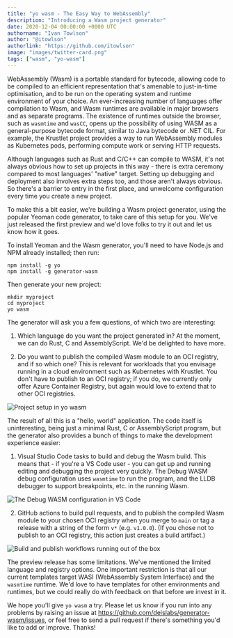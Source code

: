 ```yaml
---
title: "yo wasm - The Easy Way to WebAssembly"
description: "Introducing a Wasm project generator"
date: 2020-12-04 00:00:00 +0000 UTC
authorname: "Ivan Towlson"
author: "@itowlson"
authorlink: "https://github.com/itowlson"
image: "images/twitter-card.png"
tags: ["wasm", "yo-wasm"]
---
```


WebAssembly (Wasm) is a portable standard for bytecode, allowing code to be compiled to an efficient representation that's amenable to just-in-time optimisation, and to be run on the operating system and runtime environment of your choice.  An ever-increasing number of languages offer compilation to Wasm, and Wasm runtimes are available in major browsers and as separate programs.  The existence of runtimes outside the browser, such as `wasmtime` and `wasCC`, opens up the possibility of using WASM as a general-purpose bytecode format, similar to Java bytecode or .NET CIL.  For example, the Krustlet project provides a way to run WebAssembly modules as Kubernetes pods, performing compute work or serving HTTP requests.

Although languages such as Rust and C/C++ can compile to WASM, it's not always obvious how to set up projects in this way - there is extra ceremony compared to most languages' "native" target.  Setting up debugging and deployment also involves extra steps too, and those aren't always obvious.  So there's a barrier to entry in the first place, and unwelcome configuration every time you create a new project.

To make this a bit easier, we're building a Wasm project generator, using the popular Yeoman code generator, to take care of this setup for you.  We've just released the first preview and we'd love folks to try it out and let us know how it goes.

To install Yeoman and the Wasm generator, you'll need to have Node.js and NPM already installed; then run:

```
npm install -g yo
npm install -g generator-wasm
```

Then generate your new project:

```
mkdir myproject
cd myproject
yo wasm
```

The generator will ask you a few questions, of which two are interesting:

1. Which language do you want the project generated in?  At the moment, we can do Rust, C and AssemblyScript.  We'd be delighted to have more.

2. Do you want to publish the compiled Wasm module to an OCI registry, and if so which one?  This is relevant for workloads that you envisage running in a cloud environment such as Kubernetes with Krustlet.  You don't have to publish to an OCI registry; if you do, we currently only offer Azure Container Registry, but again would love to extend that to other OCI registries.

![Project setup in yo wasm](https://i.imgur.com/QYAQcHH.png)

The result of all this is a "hello, world" application.  The code itself is uninteresting, being just a minimal Rust, C or AssemblyScript program, but the generator also provides a bunch of things to make the development experience easier:

1. Visual Studio Code tasks to build and debug the Wasm build.  This means that - if you're a VS Code user - you can get up and running editing and debugging the project very quickly.  The Debug WASM debug configuration uses `wasmtime` to run the program, and the LLDB debugger to support breakpoints, etc. in the running Wasm.

![The Debug WASM configuration in VS Code](https://i.imgur.com/ypz6o0P.png)

2. GitHub actions to build pull requests, and to publish the compiled Wasm module to your chosen OCI registry when you merge to `main` or tag a release with a string of the form `v*` (e.g. `v1.0.0`).  (If you chose not to publish to an OCI registry, this action just creates a build artifact.)

![Build and publish workflows running out of the box](https://i.imgur.com/ARpY3jl.png)

The preview release has some limitations.  We've mentioned the limited language and registry options.  One important restriction is that all our current templates target WASI (WebAssembly System Interface) and the `wasmtime` runtime.  We'd love to have templates for other environments and runtimes, but we could really do with feedback on that before we invest in it.

We hope you'll give `yo wasm` a try.  Please let us know if you run into any problems by raising an issue at https://github.com/deislabs/generator-wasm/issues, or feel free to send a pull request if there's something you'd like to add or improve.  Thanks!
